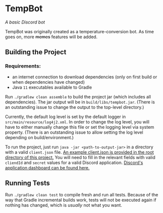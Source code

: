 # TempBot
*A basic Discord bot*

TempBot was originally created as a temperature-conversion bot. As time goes on, more ~~memes~~ features will be added.

## Building the Project

### Requirements:

- an internet connection to download dependencies (only on first build or when dependencies have changed)
- Java `11` executables available to Gradle

Run `./gradlew clean assemble` to build the project jar (which includes all dependencies). The jar output will be in `build/libs/tempbot.jar`. (There is an outstanding issue to change the output to the top-level directory.)

Currently, the default log level is set by the default logger in `src/main/resource/log4j2.xml`. In order to change the log level, you will have to either manually change this file or set the logging level via system property. (There is an outstanding issue to allow setting the log level depending on build/environment.)

To run the project, just run `java -jar <path-to-output-jar>` in a directory with a valid `client.json` file. [An example client.json is provided in the root directory of this project.](./client.json.example) You will need to fill in the relevant fields with valid `cliendId` and `secret` values for a valid Discord application. [Discord's application dashboard can be found here.](https://discord.com/developers/applications)

## Running Tests

Run `./gradlew clean test` to compile fresh and run all tests. Because of the way that Gradle incremental builds work, tests will not be executed again if nothing has changed, which is _usually_ not what you want.
